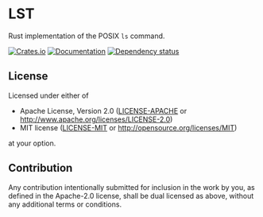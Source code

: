 # LST
Rust implementation of the POSIX `ls` command.

[![Crates.io](https://img.shields.io/crates/v/lst.svg)](https://crates.io/crates/lst)
[![Documentation](https://docs.rs/lst/badge.svg)](https://docs.rs/inferno/)
[![Dependency status](https://deps.rs/repo/github/MitchelAnthony/lst/status.svg)](https://deps.rs/repo/github/MitchelAnthony/lst)

## License

Licensed under either of

* Apache License, Version 2.0
  ([LICENSE-APACHE](LICENSE-APACHE) or http://www.apache.org/licenses/LICENSE-2.0)
* MIT license
  ([LICENSE-MIT](LICENSE-MIT) or http://opensource.org/licenses/MIT)

at your option.

## Contribution

Any contribution intentionally submitted for inclusion in the work by you, as defined in the Apache-2.0 license, 
shall be dual licensed as above, without any additional terms or conditions.
